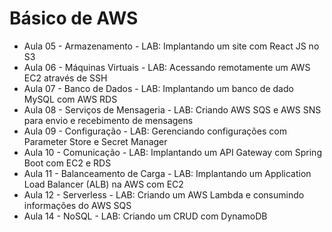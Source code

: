 # Básico de AWS

- Aula 05 - Armazenamento - LAB: Implantando um site com React JS no S3
- Aula 06 - Máquinas Virtuais - LAB: Acessando remotamente um AWS EC2 através de SSH
- Aula 07 - Banco de Dados - LAB: Implantando um banco de dado MySQL com AWS RDS
- Aula 08 - Serviços de Mensageria - LAB: Criando AWS SQS e AWS SNS para envio e recebimento de mensagens
- Aula 09 - Configuração - LAB: Gerenciando configurações com Parameter Store e Secret Manager
- Aula 10 - Comunicação - LAB: Implantando um API Gateway com Spring Boot com EC2 e RDS
- Aula 11 - Balanceamento de Carga - LAB: Implantando um Application Load Balancer (ALB) na AWS com EC2
- Aula 12 - Serverless - LAB: Criando um AWS Lambda e consumindo informações do AWS SQS
- Aula 14 - NoSQL - LAB: Criando um CRUD com DynamoDB